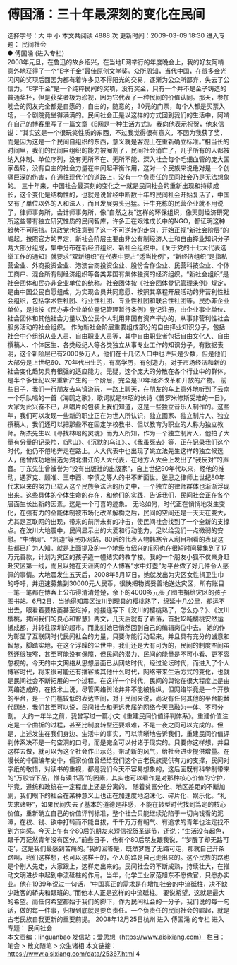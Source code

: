 # 傅国涌：三十年最深刻的变化在民间

选择字号：大 中 小   本文共阅读 4888 次 更新时间：2009-03-09 18:30
进入专题： 民间社会  
● 傅国涌 (进入专栏)  
2008年元旦，在鲁迅的故乡绍兴，在当地E网举行的年度晚会上，我的好友阿啃意外地获得了一个“E字千金”最佳原创文学奖。众所周知，当代中国，在很多金光闪闪的奖项后面因为都有着许多见不得阳光的交易，逐渐为公众所鄙弃，失去了公信力。“E字千金”是一个纯粹民间的奖项，没有奖金，只有一个并不是金子铸造的普通奖杯，但是获奖者极为珍视，因为它代表了一种民间的价值认同。那天，参加晚会的网友完全都是自愿的，自由的，随意的，30元的门票，每个人都是买票入场，一个剧院竟坐得满满的。民间社会正是以这样的方式回到我们的生活中，阿啃在自己的博客里写了一篇文章《E网是一种生活方式》。我向他表示祝贺，他来信说：“其实这是一个很玩笑性质的东西，不过我觉得很有意义，不因为我获了奖，而是因为这是一个民间自组织的东西，意义就是客观上在重新确立标准。”相当长的时间里，我们的民间自组织的能力被阉割了，民间社会消亡了，几乎所有的人都被纳入体制、单位序列，没有无所不在、无所不能、深入社会每个毛细血管的庞大国家齿轮，没有自主的社会力量在中间起平衡作用，这对一个民族来说绝对是一个创痛巨深的伤害，在通往现代化的道路上，没有一个负责任的民间社会乃是无法想象的。
三十年来，中国社会最深刻的变化之一就是民间社会的重新出现和持续成长，这个变化是结构性的，也就是说曾经中断数十年的民间社会开始复活了，中国又有了单位以外的人和法人，而且发展势头迅猛。汗牛充栋的民营企业就不用说了，律师事务所，会计师事务所，像“自然之友”这样的环保组织，像天则经济研究所这些带有独立研究性质的民间智库，许多正在艰难成长中的NGO，都证明这种趋势不可阻挡。执政党也注意到了这一不可逆转的走向，开始正视“新社会阶层”的崛起。按照官方的界定，新社会阶层主要由非公有制经济人士和自由择业知识分子两大部分组成，集中分布在新经济组织、新社会组织中。《关于党的十七大代表选举工作的通知》就要求“双新组织”在代表中要占“适当比例”，“新经济组织”是指私营企业、外商投资企业、港澳台商投资企业、股份合作企业、民营科技企业、个体工商户、混合所有制经济组织等各类非国有集体独资的经济组织。“新社会组织”是社会团体和民办非企业单位的统称。社会团体按《社会团体登记管理条例》规定，是由中国公民自愿组成，为实现会员共同意愿、按照其章程开展活动的非营利性社会组织，包括学术性社团、行业性社团、专业性社团和联合性社团等。民办非企业单位，是指按《民办非企业单位登记管理暂行条例》登记注册，由企业事业单位、社会团体和其他社会力量以及公民个人利用非国有资产举办的，从事非营利性社会服务活动的社会组织。
作为新社会阶层重要组成部分的自由择业知识分子，包括社会中介组织从业人员、自由职业人员等，其中自由职业者包括自由文化人、自由撰稿人、个体医生、各类经纪人等各类独立从事专业工作的知识分子。有数据表明，这个新阶层已有2000多万人，他们在十几亿人口中也许只是少数，但是他们大部分是上世纪60、70年代出生的，有高学历，有创造力，对于市场经济和新的社会变化趋势具有很强的适应能力。无疑，这个庞大的分散在各个行业中的群体，是半个多世纪以来重新产生的一个阶层，完全是30年经济改革和开放的产物。
前些日子，我们一行朋友去乌镇游玩，一路上聊天，在朋友的车上意外地听到了云南一个乐队唱的一首《海鸥之歌》，歌词就是林昭的长诗《普罗米修斯受难的一日》，大家为此兴奋不已，从唱片的包装上我们知道，这是一些独立音乐人制作的。这些年，我们可以发现一些新的职业正在为世人所认识，独立画家、独立制片人、独立撰稿人，我们还可以把那些不在固定学校教书、但以教育为职业的人称为独立教师。胡杰先生以《寻找林昭的灵魂》而为人所知，作为一个独立制片人，他拍了大量有分量的记录片，《远山》、《沉默的乌江》、、《我虽死去》等，正在记录我们这个时代，他仍不倦地奔走在路上。人大代表中也出现了姚立法先生这样的独立候选人，他曾成功地当选为湖北潜江的人大代表，在地方人大会上发出了“我反对”的声音。丁东先生曾被誉为“没有出版社的出版家”，自上世纪90年代以来，经他的推动，遇罗克、顾准、王申酉、李慎之等人的书不断面世。张思之律师上世纪80年代末以来的努力已载入这个民族争法治的历史中，一个独立的律师群体也渐渐浮现出来。这些具体的个体生命的存在，和他们的实践，告诉我们，民间社会正在各个层面生长出新的因素。这是一个可喜的迹象。
无论如何，时代正在悄悄地发生变化，在强有力的全能体制被市场化改革解构之后，民间的空间还是一天天在变大，尤其是互联网的出现，带来的前所未有的冲击，使民间社会找到了一个全新的支撑点。在汶川大地震中，民间显示出的大爱和行动能力，足以给我们一点微弱的安慰。“牛博网”、“凯迪”等民办网站，80后的代表人物韩寒令人刮目相看的表现这些都已广为人知。就是上面提及的一个地级市绍兴的E网也在很短时间募集到了17万元善款，计划为灾区的孩子造一幢结实的教学楼。我的一个朋友小狐不仅亲身赶赴灾区第一线，而且以她在天涯网的个人博客“水中灯盏”为平台做了好几件令人感佩的事情。大地震发生五天后，2008年5月17日，她就发出为灾区女性捐卫生巾的呼吁，并迅速募集到30000元人民币，很快把物资妥善地送达灾区，所有账目一笔一笔都在博客上公布得清清楚楚，余下的4000多元买了图书捐给灾区的孩子图书站。6月2日，当她得知震区汶川到理县的樱桃熟了，绵延十几公里，却运不出去，眼看着要枯萎甚至烂掉，她接连写下《汶川的樱桃熟了，怎么办？》、《汶川樱桃，拷问我们的良心和智慧》两文，几天后就有了着落，首批12吨樱桃安然运抵成都，并转往深圳的超市。而此刻她已悄然回到自己的编辑岗位中去。
她的作为彰显了互联网时代民间社会的力量，只要你能行动起来，并且具有充分的诚意和智慧，脚踏实地，在这个浮躁的尘世中，我们还是大有可为的，民间的制度空间虽然还很狭窄，甚至可能没有保障，但民间的潜力、民间的能量是不可小看、更不容忽视的。今天的中文网络从思想层面已从网站时代，经过论坛时代，而进入了个人博客时代，将来很可能还有播客或其他什么时代，网络带来生活方式的变化，也就是民间社会不断拓展的一个过程。在这样一个时代，民间的舆论在很大程度上是由网络造成的，在技术上说，尽管网络舆论并非不能被操纵，但网络毕竟是一个开放的平台，是一个门槛较低的表达空间，对于民间来说，尚没有任何其他的平台能替代网络，我们甚至可以说，民间社会和无远弗届的网络今天已融为一体、不可分割。
大约一年半之前，我曾写过一篇小文《重建民间价值评判体系》。重建价值注定是一个曲折的过程，甚至比制度转型还要艰难，不是一夜之间可以完成的。但是，上述发生在我们身边、生活中的事实，可以清晰地告诉我们，重建民间价值评判体系决不是一句空洞的口号，而是完全可以付诸于现实的。只要你这样想，并且这样去做，就可以为这个社会作出示范，带动新的风气，给社会进步提供增量。在漫长的中国编年史中，儒家价值曾经给我们这个古老民族提供有力的支撑，民间对字纸的敬惜，对读书的重视，都是我们今天不容易想象的，这后面既有科举制带来的“万般皆下品，惟有读书高”的因素，其实也可以看作是对那种核心价值的守护，毕竟，道统和政统在一定程度上还是分离的。
随着贫富分化、地区差距的不断加剧，我们眼下的社会在某种意义上也正在加速度地泡沫化、碎片化、娱乐化。“礼失求诸野”，如果民间失去了基本的道德是非感，不能在转型时代找到笃定的核心价值，重新确立自己的价值评判标准，整个社会只能继续沦陷于一切向钱看的泥潭，在权、钱、欲中打转而不能自拔，千千万万有朝气、有追求的青年也注定找不到方向感。今天上午有个80后的朋友来短信祝贺圣诞节，还说：“生活没有起色，跟千万茫然青年没有区分。”前些日子，也有个80后朋友跟我说，“‘梦醒了却无路可走’，这是我们最感到苦痛的。”我的回答是，既然梦醒了无路可走，那就自己开条路啊，我们这样想，也可以这样干的，个人的路是自己走出来的。这个民族的路也是个别人先走，大家跟上，这样走出来的。民间社会的不断成熟，持续壮大，在推动文明进步中起到中流砥柱的作用。当年，化学工业家范旭东不愿做官，只愿办实业。他在1939年说过一句话，“中国真正的需求是在增加社会的中流砥柱，决不缺少政客的轿夫和跟班的。”而他本人正是这样的中流砥柱。
要说希望，这就是最大的希望。而任何希望都始于我们的脚下，作为民间社会的一分子，我们说的每一句话，做的每一件事，归根到底就是要负责任。一个负责任的民间社会的崛起，就是古老民族自我更新的重要前提。
2008年12月25日杭州
进入 傅国涌 的专栏     进入专题： 民间社会  
本文责编：linguanbao
发信站：爱思想（https://www.aisixiang.com）
栏目： 笔会 > 散文随笔 > 众生诸相
本文链接：https://www.aisixiang.com/data/25367.html
4